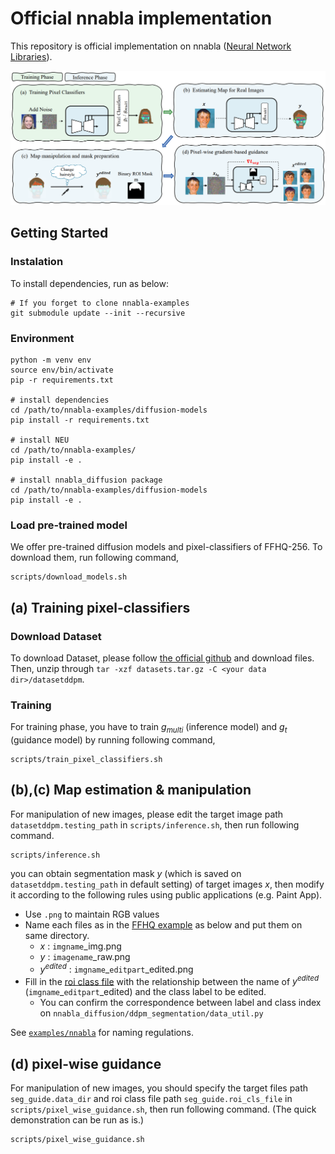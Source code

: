 # Official nnabla implementation 
This repository is official implementation on nnabla ([Neural Network Libraries](https://github.com/sony/nnabla/)).

<p align="center">
  <img src="../images/overall_manipulation.png">
</p> 


## Getting Started
### Instalation
To install dependencies, run as below:
```
# If you forget to clone nnabla-examples
git submodule update --init --recursive
```

### Environment
```
python -m venv env
source env/bin/activate
pip -r requirements.txt 

# install dependencies
cd /path/to/nnabla-examples/diffusion-models
pip install -r requirements.txt

# install NEU
cd /path/to/nnabla-examples/
pip install -e .

# install nnabla_diffusion package
cd /path/to/nnabla-examples/diffusion-models
pip install -e .
```


### Load pre-trained model
We offer pre-trained diffusion models and pixel-classifiers of FFHQ-256.
To download them, run following command,
```
scripts/download_models.sh
```

## (a) Training pixel-classifiers
### Download Dataset
To download Dataset, please follow [the official github](https://github.com/yandex-research/ddpm-segmentation#datasets) and download files.  
Then, unzip through  `tar -xzf datasets.tar.gz -C <your data dir>/datasetddpm`.

### Training
For training phase, you have to train $g_{multi}$ (inference model) and $g_t$ (guidance model) by running following command,
```
scripts/train_pixel_classifiers.sh
```


## (b),(c) Map estimation & manipulation
For manipulation of new images, please edit the target image path `datasetddpm.testing_path` in `scripts/inference.sh`, then run following command.
```
scripts/inference.sh
```

you can obtain segmentation mask $y$ (which is saved on `datasetddpm.testing_path` in default setting) of target images $x$, then modify it according to the following rules using public applications (e.g. Paint App).
- Use `.png` to maintain RGB values
- Name each files as in the [FFHQ example](../examples/nnabla) as below and put them on same directory.
  - $x$ : `imgname`_img.png
  - $y$ : `imagename`_raw.png
  - $y^{edited}$ : `imgname`_`editpart`_edited.png
- Fill in the [roi class file](../examples/nnabla/label_edit.json) with the relationship between the name of $y^{edited}$ (`imgname`_`editpart`_edited) and the class label to be edited.
  - You can confirm the correspondence between label and class index on `nnabla_diffusion/ddpm_segmentation/data_util.py`


See [`examples/nnabla`](../examples/nnabla/) for naming regulations.

## (d) pixel-wise guidance
For manipulation of new images, you should specify the target files path `seg_guide.data_dir` and roi class file path `seg_guide.roi_cls_file` in `scripts/pixel_wise_guidance.sh`, then run following command. (The quick demonstration can be run as is.)
```
scripts/pixel_wise_guidance.sh
```